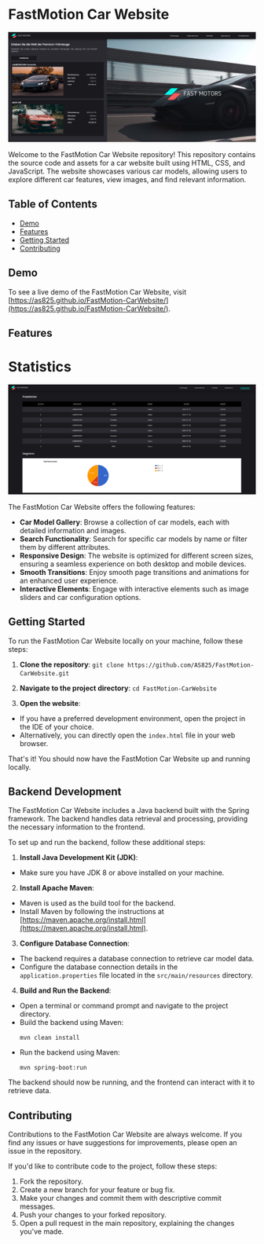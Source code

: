 # FastMotion Car Website

![Website](Website.png)

Welcome to the FastMotion Car Website repository! This repository contains the source code and assets for a car website built using HTML, CSS, and JavaScript. The website showcases various car models, allowing users to explore different car features, view images, and find relevant information.

## Table of Contents

- [Demo](#demo)
- [Features](#features)
- [Getting Started](#getting-started)
- [Contributing](#contributing)

## Demo

To see a live demo of the FastMotion Car Website, visit [https://as825.github.io/FastMotion-CarWebsite/](https://as825.github.io/FastMotion-CarWebsite/).

## Features

# Statistics
![statistics](statistics.png)

The FastMotion Car Website offers the following features:

- **Car Model Gallery**: Browse a collection of car models, each with detailed information and images.
- **Search Functionality**: Search for specific car models by name or filter them by different attributes.
- **Responsive Design**: The website is optimized for different screen sizes, ensuring a seamless experience on both desktop and mobile devices.
- **Smooth Transitions**: Enjoy smooth page transitions and animations for an enhanced user experience.
- **Interactive Elements**: Engage with interactive elements such as image sliders and car configuration options.

## Getting Started

To run the FastMotion Car Website locally on your machine, follow these steps:

1. **Clone the repository**: 
```git clone https://github.com/AS825/FastMotion-CarWebsite.git```
2. **Navigate to the project directory**: ```cd FastMotion-CarWebsite```

3. **Open the website**:

- If you have a preferred development environment, open the project in the IDE of your choice.
- Alternatively, you can directly open the `index.html` file in your web browser.

That's it! You should now have the FastMotion Car Website up and running locally.

## Backend Development

The FastMotion Car Website includes a Java backend built with the Spring framework. The backend handles data retrieval and processing, providing the necessary information to the frontend.

To set up and run the backend, follow these additional steps:

1. **Install Java Development Kit (JDK)**:
- Make sure you have JDK 8 or above installed on your machine.

2. **Install Apache Maven**:
- Maven is used as the build tool for the backend.
- Install Maven by following the instructions at [https://maven.apache.org/install.html](https://maven.apache.org/install.html).

3. **Configure Database Connection**:
- The backend requires a database connection to retrieve car model data.
- Configure the database connection details in the `application.properties` file located in the `src/main/resources` directory.

4. **Build and Run the Backend**:
- Open a terminal or command prompt and navigate to the project directory.
- Build the backend using Maven:
  ```
  mvn clean install
  ```
- Run the backend using Maven:
  ```
  mvn spring-boot:run
  ```

The backend should now be running, and the frontend can interact with it to retrieve data.

## Contributing

Contributions to the FastMotion Car Website are always welcome. If you find any issues or have suggestions for improvements, please open an issue in the repository.

If you'd like to contribute code to the project, follow these steps:

1. Fork the repository.
2. Create a new branch for your feature or bug fix.
3. Make your changes and commit them with descriptive commit messages.
4. Push your changes to your forked repository.
5. Open a pull request in the main repository, explaining the changes you've made.

